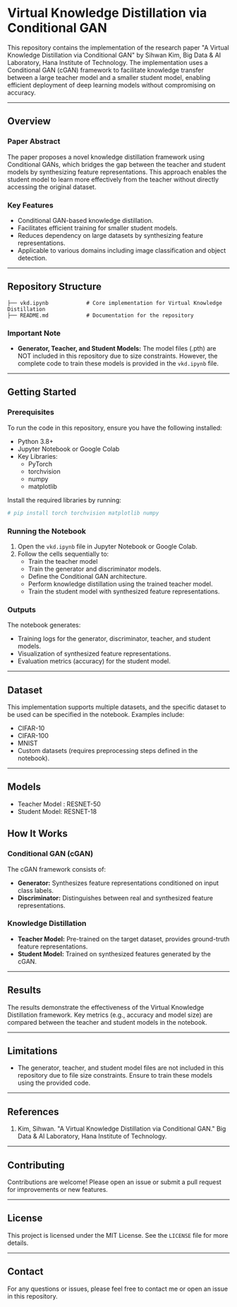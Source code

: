 # Virtual Knowledge Distillation via Conditional GAN

This repository contains the implementation of the research paper "A Virtual Knowledge Distillation via Conditional GAN" by Sihwan Kim, Big Data & AI Laboratory, Hana Institute of Technology. The implementation uses a Conditional GAN (cGAN) framework to facilitate knowledge transfer between a large teacher model and a smaller student model, enabling efficient deployment of deep learning models without compromising on accuracy.

---

## Overview

### Paper Abstract
The paper proposes a novel knowledge distillation framework using Conditional GANs, which bridges the gap between the teacher and student models by synthesizing feature representations. This approach enables the student model to learn more effectively from the teacher without directly accessing the original dataset.

### Key Features
- Conditional GAN-based knowledge distillation.
- Facilitates efficient training for smaller student models.
- Reduces dependency on large datasets by synthesizing feature representations.
- Applicable to various domains including image classification and object detection.

---

## Repository Structure

```
├── vkd.ipynb            # Core implementation for Virtual Knowledge Distillation
├── README.md            # Documentation for the repository
```

### Important Note
- **Generator, Teacher, and Student Models:** The model files (.pth) are NOT included in this repository due to size constraints. However, the complete code to train these models is provided in the `vkd.ipynb` file.

---

## Getting Started

### Prerequisites
To run the code in this repository, ensure you have the following installed:

- Python 3.8+
- Jupyter Notebook or Google Colab
- Key Libraries:
  - PyTorch
  - torchvision
  - numpy
  - matplotlib

Install the required libraries by running:

```bash
# pip install torch torchvision matplotlib numpy
```

### Running the Notebook
1. Open the `vkd.ipynb` file in Jupyter Notebook or Google Colab.
2. Follow the cells sequentially to:
   - Train the teacher model
   - Train the generator and discriminator models.
   - Define the Conditional GAN architecture.
   - Perform knowledge distillation using the trained teacher model.
   - Train the student model with synthesized feature representations.

### Outputs
The notebook generates:
- Training logs for the generator, discriminator, teacher, and student models.
- Visualization of synthesized feature representations.
- Evaluation metrics (accuracy) for the student model.

---

## Dataset
This implementation supports multiple datasets, and the specific dataset to be used can be specified in the notebook. Examples include:
- CIFAR-10
- CIFAR-100
- MNIST
- Custom datasets (requires preprocessing steps defined in the notebook).

---

## Models
- Teacher Model : RESNET-50
- Student Model: RESNET-18

## How It Works

### Conditional GAN (cGAN)
The cGAN framework consists of:
- **Generator:** Synthesizes feature representations conditioned on input class labels.
- **Discriminator:** Distinguishes between real and synthesized feature representations.

### Knowledge Distillation
- **Teacher Model:** Pre-trained on the target dataset, provides ground-truth feature representations.
- **Student Model:** Trained on synthesized features generated by the cGAN.

---

## Results
The results demonstrate the effectiveness of the Virtual Knowledge Distillation framework. Key metrics (e.g., accuracy and model size) are compared between the teacher and student models in the notebook.

---

## Limitations
- The generator, teacher, and student model files are not included in this repository due to file size constraints. Ensure to train these models using the provided code.

---

## References
1. Kim, Sihwan. "A Virtual Knowledge Distillation via Conditional GAN." Big Data & AI Laboratory, Hana Institute of Technology.

---

## Contributing
Contributions are welcome! Please open an issue or submit a pull request for improvements or new features.

---

## License
This project is licensed under the MIT License. See the `LICENSE` file for more details.

---

## Contact
For any questions or issues, please feel free to contact me or open an issue in this repository.
